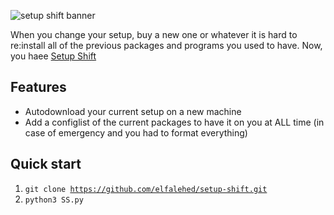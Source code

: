 ![setup shift banner](https://github.com/elfalehed/setup-shift/blob/main/wesbite/public/Setup%20Shift.png)

When you change your setup, buy a new one or whatever it is hard to re:install all of the previous packages and programs you used to have. Now, you haee <a href="https://github.com/elfalehed/setup-shift">Setup Shift</a> 

## Features
* Autodownload your current setup on a new machine 
* Add a configlist of the current packages to have it on you at ALL time (in case of emergency and you had to format everything) 

## Quick start 
1. <code>git clone https://github.com/elfalehed/setup-shift.git</code>
2. <code>python3 SS.py</code>
